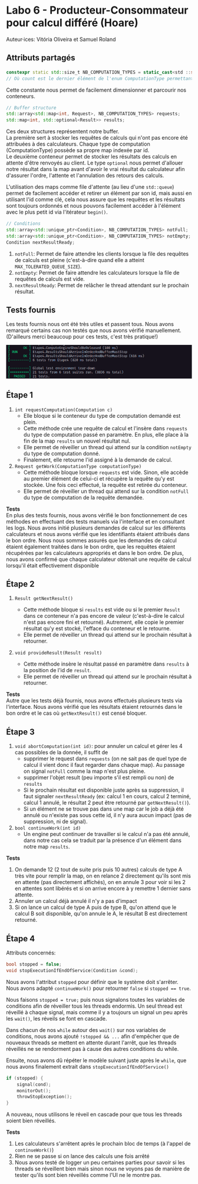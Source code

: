 # Labo 6 - Producteur-Consommateur pour calcul différé (Hoare)

Auteur·ices: Vitória Oliveira et Samuel Roland

## Attributs partagés
```cpp
constexpr static std::size_t NB_COMPUTATION_TYPES = static_cast<std ::size_t>(ComputationType::Count);
// Où count est le dernier élément de l'enum ComputationType permettant ainsi de récupérer le nombre de types différents. 
```
Cette constante nous permet de facilement dimensionner et parcourir nos conteneurs.

```cpp
// Buffer structure
std::array<std::map<int, Request>, NB_COMPUTATION_TYPES> requests;
std::map<int, std::optional<Result>> results;
```
Ces deux structures représentent notre buffer.  
La première sert à stocker les requêtes de calculs qui n'ont pas encore été attribuées à des calculateurs. Chaque type de computation (ComputationType) possède sa propre map indexée par id.  
Le deuxième conteneur permet de stocker les résultats des calculs en attente d'être renvoyés au client. Le type `optional` nous permet d'allouer notre résultat dans la map avant d'avoir le vrai résultat du calculateur afin d'assurer l'ordre, l'attente et l'annulation des retours des calculs.

L'utilisation des maps comme file d'attente (au lieu d'une `std::queue`) permet de facilement accéder et retirer un élément par son id, mais aussi en utilisant l'id comme clé, cela nous assure que les requêtes et les résultats sont toujours ordonnés et nous pouvons facilement accéder à l'élément avec le plus petit id via l'itérateur `begin()`. 

```cpp
// Conditions
std::array<std::unique_ptr<Condition>, NB_COMPUTATION_TYPES> notFull;
std::array<std::unique_ptr<Condition>, NB_COMPUTATION_TYPES> notEmpty;
Condition nextResultReady;
```
1. `notFull`: Permet de faire attendre les clients lorsque la file des requêtes de calculs est pleine (c'est-à-dire quand elle a atteint `MAX_TOLERATED_QUEUE_SIZE`).
2. `notEmpty`: Permet de faire attendre les calculateurs lorsque la file de requêtes de calculs est vide. 
3. `nextResultReady`: Permet de relâcher le thread attendant sur le prochain résultat. 

## Tests fournis
Les tests fournis nous ont été très utiles et passent tous. Nous avons remarqué certains cas non testés que nous avons vérifié manuellement. (D'ailleurs merci beaucoup pour ces tests, c'est très pratique!)

![provided-tests-pass.png](imgs/provided-tests-pass.png)

## Étape 1
1. `int requestComputation(Computation c)`
   - Elle bloque si le conteneur du type de computation demandé est plein. 
   - Cette méthode crée une requête de calcul et l'insère dans `requests` du type de computation passé en paramètre. En plus, elle place à la fin de la map `results` un nouvel résultat nul.
   - Elle permet de réveiller un thread qui attend sur la condition `notEmpty` du type de computation donné. 
   - Finalement, elle retourne l'id assigné à la demande de calcul. 
1. `Request getWork(ComputationType computationType)`
   - Cette méthode bloque lorsque `requests` est vide. Sinon, elle accède au premier élément de celui-ci et récupère la requête qu'y est stockée. Une fois ceci effectué, la requête est retirée du conteneur. 
   - Elle permet de réveiller un thread qui attend sur la condition `notFull` du type de computation de la requête demandée. 

**Tests**  
En plus des tests fournis, nous avons vérifié le bon fonctionnement de ces méthodes en effectuant des tests manuels via l'interface et en consultant les logs. Nous avons initié plusieurs demandes de calcul sur les différents calculateurs et nous avons vérifié que les identifiants étaient attribués dans le bon ordre. Nous nous sommes assurés que les demandes de calcul étaient également traitées dans le bon ordre, que les requêtes étaient récupérées par les calculateurs appropriés et dans le bon ordre. De plus, nous avons confirmé que chaque calculateur obtenait une requête de calcul lorsqu'il était effectivement disponible

## Étape 2
1. `Result getNextResult()`
	- Cette méthode bloque si `results` est vide ou si le premier `Result` dans ce conteneur n'a pas encore de valeur (c'est-à-dire le calcul n'est pas encore fini et retourné). Autrement, elle copie le premier résultat qu'y est stocké, l'efface du conteneur et le retourne. 
	- Elle permet de réveiller un thread qui attend sur le prochain résultat à retourner. 

1. `void provideResult(Result result)`
	- Cette méthode insère le résultat passé en paramètre dans `results` à la position de l'id de `result`. 
	- Elle permet de réveiller un thread qui attend sur le prochain résultat à retourner. 

**Tests**  
Autre que les tests déjà fournis, nous avons effectués plusieurs tests via l'interface. Nous avons vérifié que les résultats étaient retournés dans le bon ordre et le cas où `getNextResult()` est censé bloquer. 

## Étape 3
1. `void abortComputation(int id)`: pour annuler un calcul et gérer les 4 cas possibles de la donnée, il suffit de 
   - supprimer le request dans `requests` (on ne sait pas de quel type de calcul il vient donc il faut regarder dans chaque map). Au passage on signal `notFull` comme la map n'est plus pleine. 
   - supprimer l'objet result (peu importe s'il est rempli ou non) de `results`
   - Si le prochain résultat est disponible juste après sa suppression, il faut signaler `nextResultReady` (ex: calcul 1 en cours, calcul 2 terminé, calcul 1 annulé, le résultat 2 peut être retourné par `getNextResult()`).
   - Si un élément ne se trouve pas dans une map car le job a déjà été annulé ou n'existe pas sous cette id, il n'y aura aucun impact (pas de suppression, ni de signal).
1. `bool continueWork(int id)`
   - Un engine peut continuer de travailler si le calcul n'a pas été annulé, dans notre cas cela se traduit par la présence d'un élément dans notre map `results`.

**Tests**  
1. On demande 12 (2 tout de suite pris puis 10 autres) calculs de type A très vite pour remplir la map, on en relance 2 directement qu'ils sont mis en attente (pas directement affichés), on en annule 3 pour voir si les 2 en attentes sont libérés et si on arrive encore à y remettre 1 dernier sans attente.
1. Annuler un calcul déjà annulé il n'y a pas d'impact
1. Si on lance un calcul de type A puis de type B, qu'on attend que le calcul B soit disponible, qu'on annule le A, le résultat B est directement retourné.

## Étape 4
Attributs concernés:
```cpp
bool stopped = false;
void stopExecutionIfEndOfService(Condition &cond);
```

Nous avons l'attribut `stopped` pour définir que le système doit s'arrêter. Nous avons adapté `continueWork()` pour retourner `false` si `stopped == true`.

Nous faisons `stopped = true;` puis nous signalons toutes les variables de conditions afin de réveiller tous les threads endormis. Un seul thread est réveillé à chaque signal, mais comme il y a toujours un signal un peu après les `wait()`, les réveils se font en cascade.

Dans chacun de nos `while` autour des `wait()` sur nos variables de conditions, nous avons ajouté `!stopped && ...` afin d'empêcher que de nouveaux threads se mettent en attente durant l'arrêt, que les threads réveillés ne se rendorment pas à cause des autres conditions du while.

Ensuite, nous avons dû répéter le modèle suivant juste après le `while`, que nous avons finalement extrait dans `stopExecutionIfEndOfService()`
```cpp
if (stopped) {
	signal(cond);
	monitorOut();
	throwStopException();
}
```
A nouveau, nous utilisons le réveil en cascade pour que tous les threads soient bien réveillés.

**Tests**  
1. Les calculateurs s'arrêtent après le prochain bloc de temps (à l'appel de `continueWork()`)
1. Rien ne se passe si on lance des calculs une fois arrêté
1. Nous avons testé de logger un peu certaines parties pour savoir si les threads se réveillent bien mais sinon nous ne voyons pas de manière de tester qu'ils sont bien réveillés comme l'UI ne le montre pas.